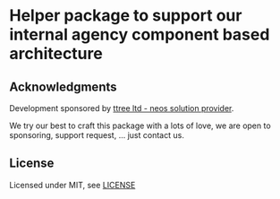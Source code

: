# Helper package to support our internal agency component based architecture

Acknowledgments
---------------

Development sponsored by [ttree ltd - neos solution provider](http://ttree.ch).

We try our best to craft this package with a lots of love, we are open to
sponsoring, support request, ... just contact us.

License
-------

Licensed under MIT, see [LICENSE](LICENSE)
